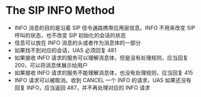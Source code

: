 # The SIP INFO Method

- INFO 消息的目的是沿着 SIP 信令通路携带应用层信息。INFO 不用来改变 SIP 呼叫的状态，也不改变 SIP 初始化的会话的状态
- 信息可以放在 INFO 消息的头或者作为消息体的一部分
- 如果找不到对应的会话，UAS 必须回复 481
- 如果接收 INFO 请求的服务可以理解消息体，但是没有处理规则，应当回复 200，可以将消息体展示给用户
- 如果接收 INFO 请求的服务不能理解消息体，也没有处理规则，应当回复 415
- INFO 请求可以被取消。收到 CANCEL 一个 INFO 的请求，UAS 如果还没有回复 INFO，应当返回 487，并不再处理对应的 INFO 请求